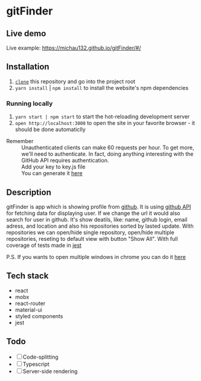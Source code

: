 # gitFinder


## Live demo
Live example: https://michau132.github.io/gitFinder/#/


## Installation

1. [`clone`](https://github.com/michau132/gitFinder.git) this repository and go into the project root
1. `yarn install` | `npm install` to install the website's npm dependencies

### Running locally

1. `yarn start | npm start` to start the hot-reloading development server 
1. `open http://localhost:3000` to open the site in your favorite browser - it should be done automaticlly

<dl>
  <dt>Remember</dt>
  <dd>Unauthenticated clients can make 60 requests per hour. To get more, we'll need to authenticate. In fact, doing anything interesting with the GitHub API requires authentication.</dd>
  <dd>Add your key to key.js file</dd>
  <dd>You can generate it <a href="https://github.com/settings/developers">here</a></dd>
</dl>


## Description
gitFinder is app which is showing profile from [github](https://github.com/). It is using [github API](https://developer.github.com/v3/) for fetching data for displaying user. If we change the url it would also search for user in github. It's show deatils, like: name, github login, email adress, and location and also  his repositories sorted by lasted update. With repositories we can open/hide single repository, open/hide multiple repositories, reseting to default view with button "Show All". With full coverage of tests made in [jest](https://jestjs.io/)

P.S. If you wants to open multiple windows in chrome you can do it  [here](chrome://settings/content/popups)


## Tech stack
+ react
+ mobx 
+ react-router
+ material-ui
+ styled components
+ jest

## Todo

+ <input type="checkbox">Code-splitting
+ <input type="checkbox">Typescript
+ <input type="checkbox">Server-side rendering
